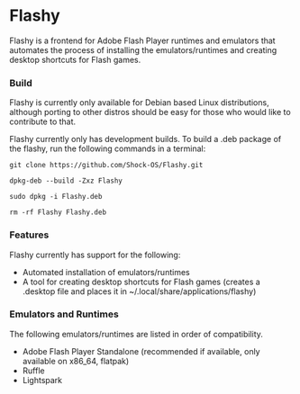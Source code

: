 # Flashy
Flashy is a frontend for Adobe Flash Player runtimes and emulators that automates the process of installing the emulators/runtimes and creating desktop shortcuts for Flash games.

### Build
Flashy is currently only available for Debian based Linux distributions, although porting to other distros should be easy for those who would like to contribute to that.

Flashy currently only has development builds. To build a .deb package of the flashy, run the following commands in a terminal:

```git clone https://github.com/Shock-OS/Flashy.git```

```dpkg-deb --build -Zxz Flashy```

```sudo dpkg -i Flashy.deb```

```rm -rf Flashy Flashy.deb```

### Features
Flashy currently has support for the following:
- Automated installation of emulators/runtimes
- A tool for creating desktop shortcuts for Flash games (creates a .desktop file and places it in ~/.local/share/applications/flashy)

### Emulators and Runtimes
The following emulators/runtimes are listed in order of compatibility.
- Adobe Flash Player Standalone (recommended if available, only available on x86_64, flatpak)
- Ruffle
- Lightspark
